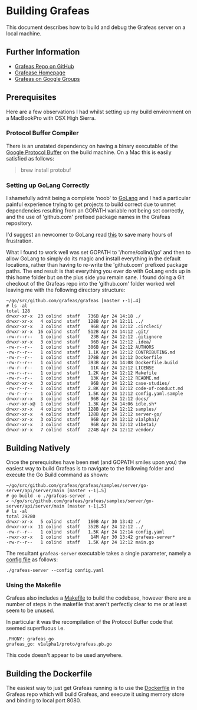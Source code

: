 # Building Grafeas

This document describes how to build and debug the Grafeas server on a local machine.

## Further Information

* [Grafeas Repo on GitHub](https://github.com/grafeas/grafeas)
* [Grafease Homepage](https://grafeas.io/)
* [Grafeas on Google Groups](https://groups.google.com/forum/#!forum/grafeas-users)

## Prerequisites

Here are a few observations I had whilst setting up my build environment on a MacBookPro with OSX High Sierra.

### Protocol Buffer Compiler

There is an unstated dependency on having a binary executable of the [Google Protocol Buffer](https://developers.google.com/protocol-buffers/) on the build machine. On a Mac this is easily satisfied as follows:

> brew install protobuf

### Setting up GoLang Correctly

I shamefully admit being a complete 'noob' to [GoLang](https://golang.org/) and I had a particular painful experience trying to get projects to build correct due to unmet dependencies resulting from an GOPATH variable not being set correctly, and the use of 'github.com' prefixed package names in the Grafeas repository.

I'd suggest an newcomer to GoLang read [this](https://golang.org/doc/code.html) to save many hours of frustration.

What I found to work well was set GOPATH to '/home/colind/go' and then to allow GoLang to simply do its magic and install everything in the default locations, rather than having to re-write the 'github.com' prefixed package paths. The end result is that everything you ever do with GoLang ends up in this home folder but on the plus side you remain sane. I found doing a Git checkout of the Grafeas repo into the 'github.com' folder worked well leaving me with the following directory structure:

```
~/go/src/github.com/grafeas/grafeas [master ↑·1|…4]
# ls -al
total 128
drwxr-xr-x  23 colind  staff   736B Apr 24 14:18 ./
drwxr-xr-x   4 colind  staff   128B Apr 24 12:11 ../
drwxr-xr-x   3 colind  staff    96B Apr 24 12:12 .circleci/
drwxr-xr-x  16 colind  staff   512B Apr 24 14:12 .git/
-rw-r--r--   1 colind  staff    23B Apr 24 12:12 .gitignore
drwxr-xr-x   3 colind  staff    96B Apr 24 12:12 .idea/
-rw-r--r--   1 colind  staff   306B Apr 24 12:12 AUTHORS
-rw-r--r--   1 colind  staff   1.1K Apr 24 12:12 CONTRIBUTING.md
-rw-r--r--   1 colind  staff   378B Apr 24 12:12 Dockerfile
-rw-r--r--   1 colind  staff   393B Apr 24 14:08 Dockerfile.build
-rw-r--r--   1 colind  staff    11K Apr 24 12:12 LICENSE
-rw-r--r--   1 colind  staff   1.2K Apr 24 12:12 Makefile
-rw-r--r--   1 colind  staff    13K Apr 24 12:12 README.md
drwxr-xr-x   3 colind  staff    96B Apr 24 12:12 case-studies/
-rw-r--r--   1 colind  staff   2.8K Apr 24 12:12 code-of-conduct.md
-rw-r--r--   1 colind  staff   1.5K Apr 24 12:12 config.yaml.sample
drwxr-xr-x   3 colind  staff    96B Apr 24 12:12 docs/
-rwxr-xr-x@  1 colind  staff   1.3K Apr 24 14:06 idle.sh*
drwxr-xr-x   4 colind  staff   128B Apr 24 12:12 samples/
drwxr-xr-x   4 colind  staff   128B Apr 24 12:12 server-go/
drwxr-xr-x   3 colind  staff    96B Apr 24 12:12 v1alpha1/
drwxr-xr-x   3 colind  staff    96B Apr 24 12:12 v1beta1/
drwxr-xr-x   7 colind  staff   224B Apr 24 12:12 vendor/
```

## Building Natively

Once the prerequisites have been met (and GOPATH smiles upon you) the easiest way to build Grafeas is to navigate to the following folder and execute the Go Build command as shown:

```
~/go/src/github.com/grafeas/grafeas/samples/server/go-server/api/server/main [master ↑·1|…5]
# go build -o ./grafeas-server .
✔ ~/go/src/github.com/grafeas/grafeas/samples/server/go-server/api/server/main [master ↑·1|…5]
# ls -al
total 29280
drwxr-xr-x   5 colind  staff   160B Apr 30 13:42 ./
drwxr-xr-x  11 colind  staff   352B Apr 24 12:12 ../
-rw-r--r--   1 colind  staff   1.5K Apr 24 12:14 config.yaml
-rwxr-xr-x   1 colind  staff    14M Apr 30 13:42 grafeas-server*
-rw-r--r--   1 colind  staff   1.5K Apr 24 12:12 main.go
```

The resultant ```grafeas-server``` executable takes a single parameter, namely a [config file](https://github.com/grafeas/grafeas/blob/master/config.yaml.sample) as follows:

```
./grafeas-server --config config.yaml
```

### Using the Makefile

Grafeas also includes a [Makefile](https://github.com/grafeas/grafeas/blob/master/Makefile) to build the codebase, however there are a number of steps in the makefile that aren't perfectly clear to me or at least seem to be unused.

In particular it was the recompilation of the Protocol Buffer code that seemed superfluous i.e.

```
.PHONY: grafeas_go
grafeas_go: v1alpha1/proto/grafeas.pb.go
```

This code doesn't appear to be used anywhere.

## Building the Dockerfile

The easiest way to just get Grafeas running is to use the [Dockerfile](https://github.com/grafeas/grafeas/blob/master/Dockerfile) in the Grafeas repo which will build Grafeas, and execute it using memory store and binding to local port 8080.